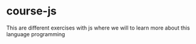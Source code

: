 # course-js
This are different exercises with js where we will to learn more about this language programming
